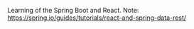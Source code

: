 Learning of the Spring Boot and React.
Note: https://spring.io/guides/tutorials/react-and-spring-data-rest/

